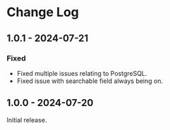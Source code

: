 # Change Log

## 1.0.1 - 2024-07-21

### Fixed

- Fixed multiple issues relating to PostgreSQL.
- Fixed issue with searchable field always being on.

## 1.0.0 - 2024-07-20

Initial release.
